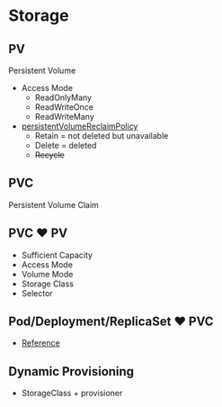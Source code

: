 # Storage

## PV
Persistent Volume
- Access Mode
    - ReadOnlyMany
    - ReadWriteOnce
    - ReadWriteMany
- [persistentVolumeReclaimPolicy](https://kubernetes.io/docs/reference/kubernetes-api/config-and-storage-resources/persistent-volume-v1/#PersistentVolumeSpec)
    - Retain = not deleted but unavailable
    - Delete = deleted
    - ~~Recycle~~


## PVC
Persistent Volume Claim

## PVC ❤️ PV
- Sufficient Capacity
- Access Mode
- Volume Mode
- Storage Class
- Selector

## Pod/Deployment/ReplicaSet ❤️ PVC
- [Reference](https://kubernetes.io/docs/concepts/storage/persistent-volumes/#claims-as-volumes)

## Dynamic Provisioning
- StorageClass + provisioner